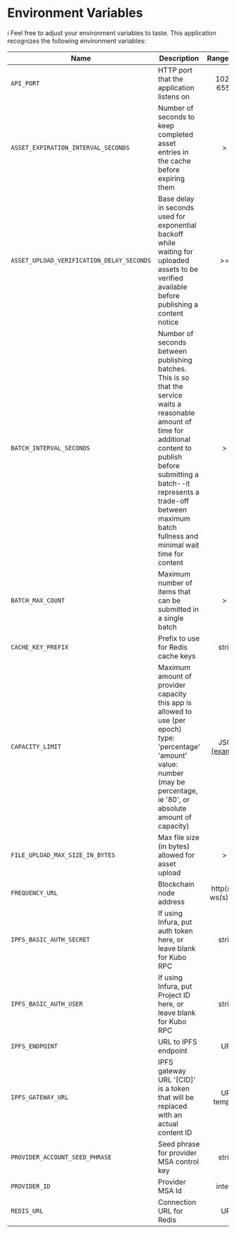 # Environment Variables

ℹ️ Feel free to adjust your environment variables to taste.
This application recognizes the following environment variables:

| Name                                      | Description                                                                                                                                                                                                                                                         |                                                     Range/Type                                                      | Required? |           Default           |
| ----------------------------------------- | ------------------------------------------------------------------------------------------------------------------------------------------------------------------------------------------------------------------------------------------------------------------- | :-----------------------------------------------------------------------------------------------------------------: | :-------: | :-------------------------: |
| `API_PORT`                                | HTTP port that the application listens on                                                                                                                                                                                                                           |                                                    1025 - 65535                                                     |           |            3000             |
| `ASSET_EXPIRATION_INTERVAL_SECONDS`       | Number of seconds to keep completed asset entries in the cache before expiring them                                                                                                                                                                                 |                                                         > 0                                                         |     Y     |                             |
| `ASSET_UPLOAD_VERIFICATION_DELAY_SECONDS` | Base delay in seconds used for exponential backoff while waiting for uploaded assets to be verified available before publishing a content notice                                                                                                                    |                                                        >= 0                                                         |     Y     |                             |
| `BATCH_INTERVAL_SECONDS`                  | Number of seconds between publishing batches. This is so that the service waits a reasonable amount of time for additional content to publish before submitting a batch--it represents a trade-off between maximum batch fullness and minimal wait time for content |                                                         > 0                                                         |     Y     |                             |
| `BATCH_MAX_COUNT`                         | Maximum number of items that can be submitted in a single batch                                                                                                                                                                                                     |                                                         > 0                                                         |     Y     |                             |
| `CACHE_KEY_PREFIX`                        | Prefix to use for Redis cache keys                                                                                                                                                                                                                                  |                                                       string                                                        |           | content-publishing-service: |
| `CAPACITY_LIMIT`                          | Maximum amount of provider capacity this app is allowed to use (per epoch) type: 'percentage' 'amount' value: number (may be percentage, ie '80', or absolute amount of capacity)                                                                                   | JSON [(example)](https://github.com/ProjectLibertyLabs/gateway/blob/main/env-files/content-publishing.template.env) |     Y     |                             |
| `FILE_UPLOAD_MAX_SIZE_IN_BYTES`           | Max file size (in bytes) allowed for asset upload                                                                                                                                                                                                                   |                                                         > 0                                                         |     Y     |                             |
| `FREQUENCY_URL`                           | Blockchain node address                                                                                                                                                                                                                                             |                                               http(s): or ws(s): URL                                                |     Y     |                             |
| `IPFS_BASIC_AUTH_SECRET`                  | If using Infura, put auth token here, or leave blank for Kubo RPC                                                                                                                                                                                                   |                                                       string                                                        |           |            blank            |
| `IPFS_BASIC_AUTH_USER`                    | If using Infura, put Project ID here, or leave blank for Kubo RPC                                                                                                                                                                                                   |                                                       string                                                        |           |            blank            |
| `IPFS_ENDPOINT`                           | URL to IPFS endpoint                                                                                                                                                                                                                                                |                                                         URL                                                         |     Y     |                             |
| `IPFS_GATEWAY_URL`                        | IPFS gateway URL '[CID]' is a token that will be replaced with an actual content ID                                                                                                                                                                                 |                                                    URL template                                                     |     Y     |                             |
| `PROVIDER_ACCOUNT_SEED_PHRASE`            | Seed phrase for provider MSA control key                                                                                                                                                                                                                            |                                                       string                                                        |     Y     |                             |
| `PROVIDER_ID`                             | Provider MSA Id                                                                                                                                                                                                                                                     |                                                       integer                                                       |     Y     |                             |
| `REDIS_URL`                               | Connection URL for Redis                                                                                                                                                                                                                                            |                                                         URL                                                         |     Y     |

